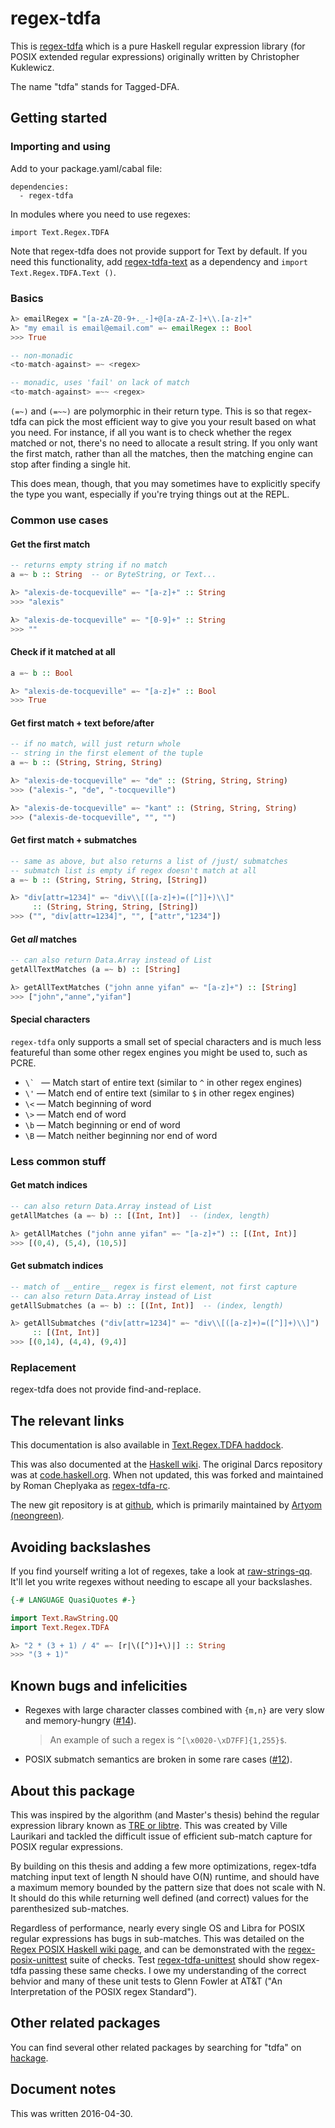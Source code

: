 # regex-tdfa

This is [regex-tdfa](http://hackage.haskell.org/package/regex-tdfa) which is a pure Haskell regular expression library (for POSIX extended regular expressions) originally written by Christopher Kuklewicz.

The name "tdfa" stands for Tagged-DFA.

## Getting started

### Importing and using

Add to your package.yaml/cabal file:

    dependencies:
      - regex-tdfa

In modules where you need to use regexes:

    import Text.Regex.TDFA

Note that regex-tdfa does not provide support for Text by default.
If you need this functionality, add [regex-tdfa-text](https://hackage.haskell.org/package/regex-tdfa-text)
as a dependency and `import Text.Regex.TDFA.Text ()`.

### Basics

```haskell
λ> emailRegex = "[a-zA-Z0-9+._-]+@[a-zA-Z-]+\\.[a-z]+"
λ> "my email is email@email.com" =~ emailRegex :: Bool
>>> True

-- non-monadic
<to-match-against> =~ <regex>

-- monadic, uses 'fail' on lack of match
<to-match-against> =~~ <regex>
```

`(=~)` and `(=~~)` are polymorphic in their return type. This is so that
regex-tdfa can pick the most efficient way to give you your result based on
what you need. For instance, if all you want is to check whether the regex
matched or not, there's no need to allocate a result string. If you only want
the first match, rather than all the matches, then the matching engine can stop
after finding a single hit.

This does mean, though, that you may sometimes have to explicitly specify the
type you want, especially if you're trying things out at the REPL.

### Common use cases

#### Get the first match

```haskell
-- returns empty string if no match
a =~ b :: String  -- or ByteString, or Text...

λ> "alexis-de-tocqueville" =~ "[a-z]+" :: String
>>> "alexis"

λ> "alexis-de-tocqueville" =~ "[0-9]+" :: String
>>> ""
```

#### Check if it matched at all

```haskell
a =~ b :: Bool

λ> "alexis-de-tocqueville" =~ "[a-z]+" :: Bool
>>> True
```

#### Get first match + text before/after

```haskell
-- if no match, will just return whole
-- string in the first element of the tuple
a =~ b :: (String, String, String)

λ> "alexis-de-tocqueville" =~ "de" :: (String, String, String)
>>> ("alexis-", "de", "-tocqueville")

λ> "alexis-de-tocqueville" =~ "kant" :: (String, String, String)
>>> ("alexis-de-tocqueville", "", "")
```

#### Get first match + submatches

```haskell
-- same as above, but also returns a list of /just/ submatches
-- submatch list is empty if regex doesn't match at all
a =~ b :: (String, String, String, [String])

λ> "div[attr=1234]" =~ "div\\[([a-z]+)=([^]]+)\\]"
     :: (String, String, String, [String])
>>> ("", "div[attr=1234]", "", ["attr","1234"])
```

#### Get *all* matches

```haskell
-- can also return Data.Array instead of List
getAllTextMatches (a =~ b) :: [String]

λ> getAllTextMatches ("john anne yifan" =~ "[a-z]+") :: [String]
>>> ["john","anne","yifan"]
```

#### Special characters

`regex-tdfa` only supports a small set of special characters and is much less
featureful than some other regex engines you might be used to, such as PCRE.

* ``\` `` &mdash; Match start of entire text (similar to `^` in other regex engines)
* `\'` &mdash; Match end of entire text (similar to `$` in other regex engines)
* `\<` &mdash; Match beginning of word
* `\>` &mdash; Match end of word
* `\b` &mdash; Match beginning or end of word
* `\B` &mdash; Match neither beginning nor end of word

### Less common stuff

#### Get match indices

```haskell
-- can also return Data.Array instead of List
getAllMatches (a =~ b) :: [(Int, Int)]  -- (index, length)

λ> getAllMatches ("john anne yifan" =~ "[a-z]+") :: [(Int, Int)]
>>> [(0,4), (5,4), (10,5)]
```

#### Get submatch indices

```haskell
-- match of __entire__ regex is first element, not first capture
-- can also return Data.Array instead of List
getAllSubmatches (a =~ b) :: [(Int, Int)]  -- (index, length)

λ> getAllSubmatches ("div[attr=1234]" =~ "div\\[([a-z]+)=([^]]+)\\]")
     :: [(Int, Int)]
>>> [(0,14), (4,4), (9,4)]
```

### Replacement

regex-tdfa does not provide find-and-replace.

## The relevant links

This documentation is also available in [Text.Regex.TDFA haddock](http://hackage.haskell.org/package/regex-tdfa-1.2.3.2/docs/Text-Regex-TDFA.html).

This was also documented at the [Haskell wiki](https://wiki.haskell.org/Regular_expressions#regex-tdfa).  The original Darcs repository was at [code.haskell.org](http://code.haskell.org/regex-tdfa/).  When not updated, this was forked and maintained by Roman Cheplyaka as [regex-tdfa-rc](http://hackage.haskell.org/package/regex-tdfa-rc).

The new git repository is at [github](https://github.com/ChrisKuklewicz/regex-tdfa), which is primarily maintained by [Artyom (neongreen)](https://github.com/neongreen).

## Avoiding backslashes

If you find yourself writing a lot of regexes, take a look at
[raw-strings-qq](http://hackage.haskell.org/package/raw-strings-qq). It'll
let you write regexes without needing to escape all your backslashes.

```haskell
{-# LANGUAGE QuasiQuotes #-}

import Text.RawString.QQ
import Text.Regex.TDFA

λ> "2 * (3 + 1) / 4" =~ [r|\([^)]+\)|] :: String
>>> "(3 + 1)"
```

## Known bugs and infelicities

* Regexes with large character classes combined with `{m,n}` are very slow and memory-hungry ([#14][]).

  > An example of such a regex is `^[\x0020-\xD7FF]{1,255}$`.

* POSIX submatch semantics are broken in some rare cases ([#12][]).

[#12]: https://github.com/ChrisKuklewicz/regex-tdfa/issues/12
[#14]: https://github.com/ChrisKuklewicz/regex-tdfa/issues/14

## About this package

This was inspired by the algorithm (and Master's thesis) behind the regular expression library known as [TRE or libtre](https://github.com/laurikari/tre/).  This was created by Ville Laurikari and tackled the difficult issue of efficient sub-match capture for POSIX regular expressions.

By building on this thesis and adding a few more optimizations, regex-tdfa matching input text of length N should have O(N) runtime, and should have a maximum memory bounded by the pattern size that does not scale with N. It should do this while returning well defined (and correct) values for the parenthesized sub-matches.

Regardless of performance, nearly every single OS and Libra for POSIX regular expressions has bugs in sub-matches.  This was detailed on the [Regex POSIX Haskell wiki page](https://wiki.haskell.org/Regex_Posix), and can be demonstrated with the [regex-posix-unittest](http://hackage.haskell.org/package/regex-posix-unittest) suite of checks.  Test [regex-tdfa-unittest](http://hackage.haskell.org/package/regex-tdfa-unittest) should show regex-tdfa passing these same checks.  I owe my understanding of the correct behvior and many of these unit tests to Glenn Fowler at AT&T ("An Interpretation of the POSIX regex Standard").

## Other related packages

You can find several other related packages by searching for "tdfa" on [hackage](http://hackage.haskell.org/packages/search?terms=tdfa).

## Document notes

This was written 2016-04-30.

